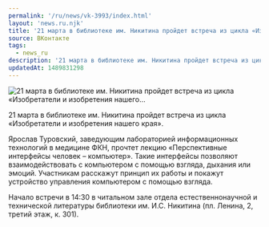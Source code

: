 ```yaml
---
permalink: '/ru/news/vk-3993/index.html'
layout: 'news.ru.njk'
title: '21 марта в библиотеке им. Никитина пройдет встреча из цикла «Изобретатели и изобретения нашего…'
source: ВКонтакте
tags:
  - news_ru
description: '21 марта в библиотеке им. Никитина пройдет встреча из цикла «Изобретатели и изобретения нашего…'
updatedAt: 1489831298
---
```

![21 марта в библиотеке им. Никитина пройдет встреча из цикла «Изобретатели и изобретения нашего…](https://sun9-44.userapi.com/impf/c639123/v639123484/12d72/fCg26rlbaCo.jpg?size=800x532&quality=96&proxy=1&sign=6446c41d23220680e1ee09646ee6a4e1&c_uniq_tag=d4u9j4fVNCvZulp4HauNk5quJm2eTlQMJewDGbTGIr0&type=album)

21 марта в библиотеке им. Никитина пройдет встреча из цикла «Изобретатели и изобретения нашего края».

Ярослав Туровский, заведующим лабораторией информационных технологий в медицине ФКН, прочтет лекцию «Перспективные интерфейсы человек – компьютер». Такие интерфейсы позволяют взаимодействовать с компьютером с помощью взгляда, дыхания или эмоций. Участникам расскажут принцип их работы и покажут устройство управления компьютером с помощью взгляда.

Начало встречи в 14:30 в читальном зале отдела естественнонаучной и технической литературы библиотеки им. И.С. Никитина (пл. Ленина, 2, третий этаж, к. 301).
